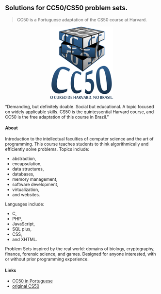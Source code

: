 ## Solutions for CC50/CS50 problem sets.
> CC50 is a Portuguese adaptation of the CS50 course at Harvard.

<p align="center">
  <img src="assets/cc50.png" />
</p>

“Demanding, but definitely doable. Social but educational. A topic focused on widely applicable skills. CS50 is the quintessential Harvard course, and CC50 is the free adaptation of this course in Brazil.”

#### About
Introduction to the intellectual faculties of computer science and the art of programming. This course teaches students to think algorithmically and efficiently solve problems. Topics include:
- abstraction,
- encapsulation,
- data structures,
- databases,
- memory management,
- software development,
- virtualization,
- and websites.

Languages ​​include:
- C,
- PHP,
- JavaScript,
- SQL plus,
- CSS,
- and XHTML.

Problem Sets inspired by the real world: domains of biology, cryptography, finance, forensic science, and games. Designed for anyone interested, with or without prior programming experience.

#### Links
- [CC50 in Portuguese](https://cc50.com.br)
- [original CS50](https://www.cs50.net)
